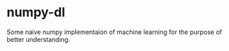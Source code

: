 # numpy-dl

Some naive numpy implementaion of machine learning for the purpose of better understanding.
